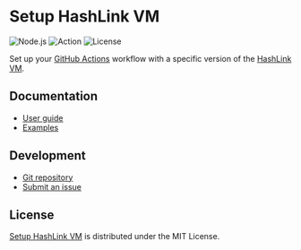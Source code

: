 # Setup HashLink VM
![Node.js](https://badgen.net/badge/node/%3E%3D20.0.0/green) ![Action](https://badgen.net/badge/action/v6.0.0/blue) ![License](https://badgen.net/badge/license/MIT/blue)

Set up your [GitHub Actions](https://docs.github.com/en/actions) workflow with a specific version of the [HashLink VM](https://hashlink.haxe.org).

## Documentation
- [User guide](https://github.com/cedx/setup-hashlink/wiki)
- [Examples](https://github.com/cedx/setup-hashlink/tree/main/example)

## Development
- [Git repository](https://github.com/cedx/setup-hashlink)
- [Submit an issue](https://github.com/cedx/setup-hashlink/issues)

## License
[Setup HashLink VM](https://github.com/cedx/setup-hashlink) is distributed under the MIT License.

